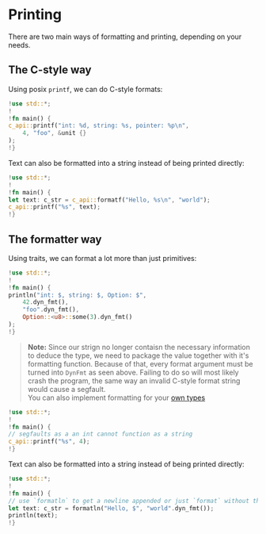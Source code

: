 # Printing

There are two main ways of formatting and printing, depending on your needs.

## The C-style way
Using posix `printf`, we can do C-style formats:
```rs
!use std::*;
!
!fn main() {
c_api::printf("int: %d, string: %s, pointer: %p\n", 
    4, "foo", &unit {}
);
!}
```
Text can also be formatted into a string instead of being printed directly:
```rs
!use std::*;
!
!fn main() {
let text: c_str = c_api::formatf("Hello, %s\n", "world");
c_api::printf("%s", text);
!}
```

## The formatter way
Using traits, we can format a lot more than just primitives:
```rs
!use std::*;
!
!fn main() {
println("int: $, string: $, Option: $", 
    42.dyn_fmt(),
    "foo".dyn_fmt(),
    Option::<u8>::some(3).dyn_fmt()
);
!}
```
>**Note:** Since our strign no longer contaisn the necessary information to deduce the type, we need to package the value together with it's formatting function. Because of that, every format argument must be turned into `DynFmt` as seen above. Failing to do so will most likely crash the program, the same way an invalid C-style format string would cause a segfault.<br>
You can also implement formatting for your [own types](https://github.com/justanothercell/kommando/tree/dev/examples/api/format.kdo)
```rs
!use std::*;
!
!fn main() {
// segfaults as a an int cannot function as a string
c_api::printf("%s", 4);
!}
```
Text can also be formatted into a string instead of being printed directly:
```rs
!use std::*;
!
!fn main() {
// use `formatln` to get a newline appended or just `format` without this feature
let text: c_str = formatln("Hello, $", "world".dyn_fmt());
println(text);
!}
```